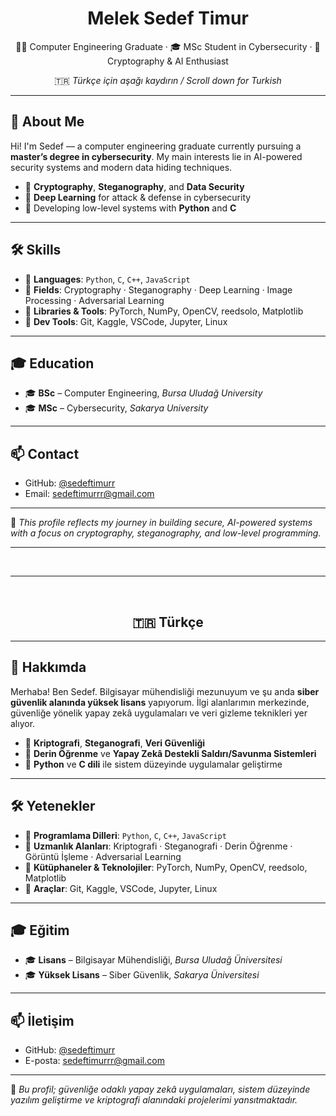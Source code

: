 <h1 align="center">Melek Sedef Timur</h1>
<p align="center">
  👩‍🎓 Computer Engineering Graduate · 🎓 MSc Student in Cybersecurity · 🔐 Cryptography & AI Enthusiast
</p>

<p align="center">
  🇹🇷 <i>Türkçe için aşağı kaydırın / Scroll down for Turkish</i>
</p>

---

## 🧬 About Me

Hi! I'm Sedef — a computer engineering graduate currently pursuing a **master’s degree in cybersecurity**. My main interests lie in AI-powered security systems and modern data hiding techniques.

- 🔐 **Cryptography**, **Steganography**, and **Data Security**
- 🧠 **Deep Learning** for attack & defense in cybersecurity
- 🐍 Developing low-level systems with **Python** and **C**

---

## 🛠️ Skills

- 🔸 **Languages**: `Python`, `C`, `C++`, `JavaScript`
- 🔸 **Fields**: Cryptography · Steganography · Deep Learning · Image Processing · Adversarial Learning
- 🔸 **Libraries & Tools**: PyTorch, NumPy, OpenCV, reedsolo, Matplotlib
- 🔸 **Dev Tools**: Git, Kaggle, VSCode, Jupyter, Linux

---

## 🎓 Education

- 🎓 **BSc** – Computer Engineering, *Bursa Uludağ University*
- 🎓 **MSc** – Cybersecurity, *Sakarya University*

---

## 📫 Contact

- GitHub: [@sedeftimurr](https://github.com/sedeftimurr)
- Email: sedeftimurrr@gmail.com

---

📝 *This profile reflects my journey in building secure, AI-powered systems with a focus on cryptography, steganography, and low-level programming.*

---

<br>
<hr>
<br>

<h2 align="center">🇹🇷 Türkçe</h2>

---

## 🧬 Hakkımda

Merhaba! Ben Sedef. Bilgisayar mühendisliği mezunuyum ve şu anda **siber güvenlik alanında yüksek lisans** yapıyorum. İlgi alanlarımın merkezinde, güvenliğe yönelik yapay zekâ uygulamaları ve veri gizleme teknikleri yer alıyor.

- 🔐 **Kriptografi**, **Steganografi**, **Veri Güvenliği**
- 🧠 **Derin Öğrenme** ve **Yapay Zekâ Destekli Saldırı/Savunma Sistemleri**
- 🐍 **Python** ve **C dili** ile sistem düzeyinde uygulamalar geliştirme

---

## 🛠️ Yetenekler

- 🔸 **Programlama Dilleri**: `Python`, `C`, `C++`, `JavaScript`
- 🔸 **Uzmanlık Alanları**: Kriptografi · Steganografi · Derin Öğrenme · Görüntü İşleme · Adversarial Learning
- 🔸 **Kütüphaneler & Teknolojiler**: PyTorch, NumPy, OpenCV, reedsolo, Matplotlib
- 🔸 **Araçlar**: Git, Kaggle, VSCode, Jupyter, Linux

---

## 🎓 Eğitim

- 🎓 **Lisans** – Bilgisayar Mühendisliği, *Bursa Uludağ Üniversitesi*
- 🎓 **Yüksek Lisans** – Siber Güvenlik, *Sakarya Üniversitesi*

---

## 📫 İletişim

- GitHub: [@sedeftimurr](https://github.com/sedeftimurr)
- E-posta: sedeftimurrr@gmail.com

---

📝 *Bu profil; güvenliğe odaklı yapay zekâ uygulamaları, sistem düzeyinde yazılım geliştirme ve kriptografi alanındaki projelerimi yansıtmaktadır.*
